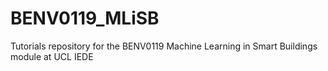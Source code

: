 # BENV0119_MLiSB
Tutorials repository for the BENV0119 Machine Learning in Smart Buildings module at UCL IEDE
